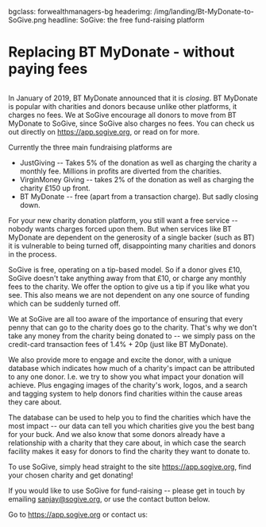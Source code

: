 bgclass: forwealthmanagers-bg
headerimg: /img/landing/Bt-MyDonate-to-SoGive.png
headline: SoGive: the free fund-raising platform

# Replacing BT MyDonate - without paying fees

<center><img src='/img/landing/Bt-MyDonate-to-SoGive.png' class='' style='' title='' ></center>

In January of 2019, BT MyDonate announced that it is *closing*. BT MyDonate is popular with charities and donors because unlike other platforms, it charges no fees.
We at SoGive encourage all donors to move from BT MyDonate to SoGive, since SoGive also charges no fees. You can check us out directly on <https://app.sogive.org>, or read on for more.

Currently the three main fundraising platforms are

 - JustGiving -- Takes 5% of the donation as well as charging the charity a monthly fee. Millions in profits are diverted from the charities.
 - VirginMoney Giving -- takes 2% of the donation as well as charging the charity £150 up front.
 - BT MyDonate -- free (apart from a transaction charge). But sadly closing down.

For your new charity donation platform, you still want a free service -- nobody wants charges forced upon them. But when services like BT MyDonate are dependent on the generosity of a single backer (such as BT) it is vulnerable to being turned off, disappointing many charities and donors in the process.

SoGive is free, operating on a tip-based model. So if a donor gives £10, SoGive doesn't take anything away from that £10, or charge any monthly fees to the charity. We offer the option to give us a tip if you like what you see. This also means we are not dependent on any one source of funding which can be suddenly turned off.

We at SoGive are all too aware of the importance of ensuring that every penny that can go to the charity does go to the charity. That's why we don't take any money from the charity being donated to -- we simply pass on the credit-card transaction fees of 1.4% + 20p (just like BT MyDonate).

We also provide more to engage and excite the donor, with a unique database which indicates how much of a charity's impact can be attributed to any one donor. I.e. we try to show you what impact your donation will achieve. Plus engaging images of the charity's work, logos, and a search and tagging system to help donors find charities within the cause areas they care about.

The database can be used to help you to find the charities which have the most impact -- our data can tell you which charities give you the best bang for your buck. And we also know that some donors already have a relationship with a charity that they care about, in which case the search facility makes it easy for donors to find the charity they want to donate to.

To use SoGive, simply head straight to the site <https://app.sogive.org>, find your chosen charity and get donating!

If you would like to use SoGive for fund-raising -- please get in touch by emailing [sanjay@sogive.org](mailto:sanjay@sogive.org), or use the contact  button below.

Go to <https://app.sogive.org> or contact us:

